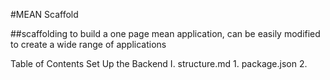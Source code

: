 #MEAN Scaffold

##scaffolding to build a one page mean application, can be easily modified to create a wide range of applications

Table of Contents
    Set Up the Backend
        I.    structure.md
            1.  package.json
            2.  
